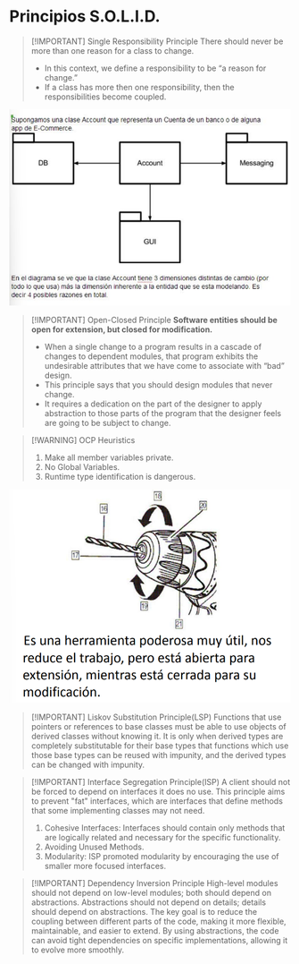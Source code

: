# Principios S.O.L.I.D.

> [!IMPORTANT] Single Responsibility Principle
> There should never be more than one reason for a class to change.
> - In this context, we define a responsibility to be “a reason for change.”
> - If a class has more then one responsibility, then the responsibilities become coupled.

![](../img/Pasted%20image%2020240925152028.png)


> [!IMPORTANT] Open-Closed Principle
> **Software entities should be open for extension, but closed for modification.**
> - When a single change to a program results in a cascade of changes to dependent modules, that program exhibits the undesirable attributes that we have come to associate with “bad” design.
> - This principle says that you should design modules that never change. 
> - It requires a dedication on the part of the designer to apply abstraction to those parts of the program that the designer feels are going to be subject to change.


> [!WARNING] OCP Heuristics
> 1. Make all member variables private.
> 2. No Global Variables.
> 3. Runtime type identification is dangerous.

![](../img/Pasted%20image%2020240925152349.png)



> [!IMPORTANT] Liskov Substitution Principle(LSP)
> Functions that use pointers or references to base classes must be able to use objects of derived classes without knowing it.
> It is only when derived types are completely substitutable for their base types that functions which use those base types can be reused with impunity, and the derived types can be changed with impunity.


> [!IMPORTANT] Interface Segregation Principle(ISP)
> A client should not be forced to depend on interfaces it does no use. This principle aims to prevent "fat" interfaces, which are interfaces that define methods that some implementing classes may not need.
> 1. Cohesive Interfaces: Interfaces should contain only methods that are logically related and necessary for the specific functionality.
> 2. Avoiding Unused Methods.
> 3. Modularity: ISP promoted modularity by encouraging the use of smaller more focused interfaces.


> [!IMPORTANT] Dependency Inversion Principle
> High-level modules should not depend on low-level modules; both should depend on abstractions.
> Abstractions should not depend on details; details should depend on abstractions.
> The key goal is to reduce the coupling between different parts of the code, making it more flexible, maintainable, and easier to extend.
> By using abstractions, the code can avoid tight dependencies on specific implementations, allowing it to evolve more smoothly.
